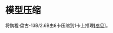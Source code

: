 # 模型压缩
将鹏程·盘古-13B/2.6B由8卡压缩到1卡上推理[[参见](https://git.openi.org.cn/PCL-Platform.Intelligence/Model-Compression)]。